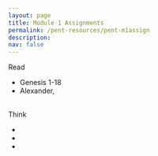 ```yaml
---
layout: page
title: Module 1 Assignments
permalink: /pent-resources/pent-m1assign
description:
nav: false
---
```


<!-- Read -->
<div class="row"> 
    <div class="col-sm-2">
      <span class="badge badge-module">Read</span>
    </div>
    <div class="col-sm-6">
      <ul>
        <li> Genesis 1-18 </li>
        <li> Alexander,  </li>
      </ul>  
    </div>
</div>
&nbsp;
<!-- Think -->
<div class="row">
    <div class="col-sm-2">
        <span class="badge badge-module">Think</span>
    </div>
    <div class="col-sm-6">
      <ul>
        <li></li>
        <li></li>
        <li></li>
	    </ul>
    </div>
</div>
